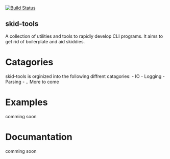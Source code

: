 [![Build Status](https://travis-ci.org/Abd0s/skidtools.svg?branch=master)](https://travis-ci.org/Abd0s/skidtools)

## skid-tools
A collection of utilities and tools to rapidly develop CLI programs. It aims to get rid of boilerplate and aid skiddies.

# Catagories
skid-tools is orginized into the following diffrent catagories:
    - IO
    - Logging
    - Parsing
    - .. More to come

# Examples
comming soon
# Documantation
comming soon
